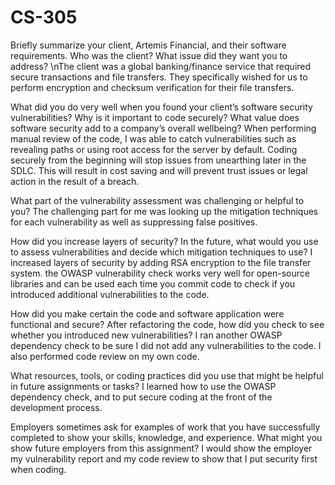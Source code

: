 # CS-305

Briefly summarize your client, Artemis Financial, and their software requirements. Who was the client? What issue did they want you to address?
 \nThe client was a global banking/finance service that required secure transactions and file transfers. They specifically wished for us to perform encryption and checksum verification for their file transfers.
  
What did you do very well when you found your client’s software security vulnerabilities? Why is it important to code securely? What value does software security add to a company’s overall wellbeing?
  When performing manual review of the code, I was able to catch vulnerabilities such as revealing paths or using root access for the server by default. Coding securely from the beginning will stop issues from unearthing later in the SDLC. This will result in cost saving and will prevent trust issues or legal action in the result of a breach.
  
What part of the vulnerability assessment was challenging or helpful to you?
  The challenging part for me was looking up the mitigation techniques for each vulnerability as well as suppressing false positives.
  
How did you increase layers of security? In the future, what would you use to assess vulnerabilities and decide which mitigation techniques to use?
  I increased layers of security by adding RSA encryption to the file transfer system. the OWASP vulnerability check works very well for open-source libraries and can be used each time you commit code to check if you introduced additional vulnerabilities to the code.
  
How did you make certain the code and software application were functional and secure? After refactoring the code, how did you check to see whether you introduced new vulnerabilities?
  I ran another OWASP dependency check to be sure I did not add any vulnerabilities to the code. I also performed code review on my own code.
  
What resources, tools, or coding practices did you use that might be helpful in future assignments or tasks?
  I learned how to use the OWASP dependency check, and to put secure coding at the front of the development process.
  
Employers sometimes ask for examples of work that you have successfully completed to show your skills, knowledge, and experience. What might you show future employers from this assignment?
  I would show the employer my vulnerability report and my code review to show that I put security first when coding.

